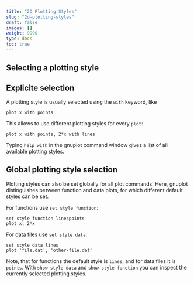 ```yaml
---
title: "2D Plotting Styles"
slug: "2d-plotting-styles"
draft: false
images: []
weight: 9990
type: docs
toc: true
---
```


## Selecting a plotting style
Explicite selection
-------------------

A plotting style is usually selected using the `with` keyword, like

    plot x with points

This allows to use different plotting styles for every `plot`:

    plot x with points, 2*x with lines

Typing `help with` in the gnuplot command window gives a list of all available plotting styles.


Global plotting style selection
-------------------------------

Plotting styles can also be set globally for all plot commands. Here, gnuplot distinguishes between function and data plots, for which different default styles can be set.

For functions use `set style function`:

    set style function linespoints
    plot x, 2*x

For data files use `set style data`:

    set style data lines
    plot 'file.dat', 'other-file.dat'

Note, that for functions the default style is `lines`, and for data files it is `points`. With `show style data` and `show style function` you can inspect the currently selected plotting styles.


